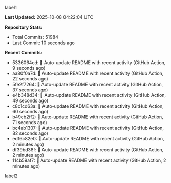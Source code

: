 
label1 
<!-- ACTIVITY_START -->
**Last Updated:** 2025-10-08 04:22:04 UTC

**Repository Stats:**
- Total Commits: 51984
- Last Commit: 10 seconds ago

**Recent Commits:**
- 5336064cd: 🤖 Auto-update README with recent activity (GitHub Action, 9 seconds ago)
- aa80f0a7d: 🤖 Auto-update README with recent activity (GitHub Action, 22 seconds ago)
- 5fe2f7264: 🤖 Auto-update README with recent activity (GitHub Action, 37 seconds ago)
- e4b348d34: 🤖 Auto-update README with recent activity (GitHub Action, 49 seconds ago)
- c8c1cd63a: 🤖 Auto-update README with recent activity (GitHub Action, 60 seconds ago)
- b49cb2ff2: 🤖 Auto-update README with recent activity (GitHub Action, 71 seconds ago)
- bc4ab1307: 🤖 Auto-update README with recent activity (GitHub Action, 82 seconds ago)
- edf6c82e0: 🤖 Auto-update README with recent activity (GitHub Action, 2 minutes ago)
- df39bd38f: 🤖 Auto-update README with recent activity (GitHub Action, 2 minutes ago)
- 114b59af7: 🤖 Auto-update README with recent activity (GitHub Action, 2 minutes ago)
<!-- ACTIVITY_END -->

label2
